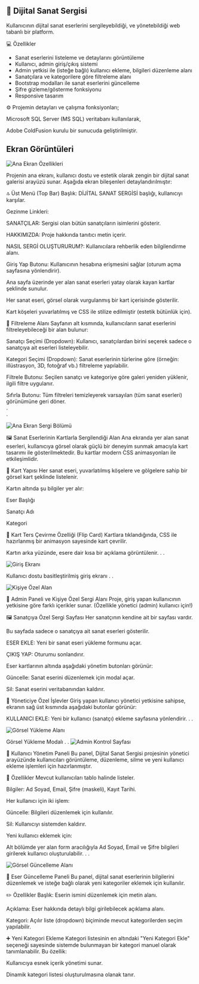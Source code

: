 ## 🎨 Dijital Sanat Sergisi
Kullanıcının dijital sanat eserlerini sergileyebildiği, ve yönetebildiği web tabanlı bir platform.

💻 Özellikler
- Sanat eserlerini listeleme ve detaylarını görüntüleme
- Kullanıcı, admin giriş/çıkış sistemi
- Admin yetkisi ile (isteğe bağlı) kullanıcı ekleme, bilgileri düzenleme alanı
- Sanatçılara ve kategorilere göre filtreleme alanı
- Bootstrap modalları ile sanat eserlerini güncelleme
- Şifre gizleme/gösterme fonksiyonu
- Responsive tasarım

⚙️ Projemin detayları ve çalışma fonksiyonları; 

Microsoft SQL Server (MS SQL) veritabanı kullanılarak, 

Adobe ColdFusion kurulu bir sunucuda geliştirilmiştir. 

## Ekran Görüntüleri

![Ana Ekran Özellikleri](https://github.com/byzakeskin/Digital-Art-Studio/blob/main/ANA%20EKRAN%20-%201.png)

Projenin ana ekranı, kullanıcı dostu ve estetik olarak zengin bir dijital sanat galerisi arayüzü sunar. Aşağıda ekran bileşenleri detaylandırılmıştır:

🔝 Üst Menü (Top Bar)
Başlık: DİJİTAL SANAT SERGİSİ başlığı, kullanıcıyı karşılar.

Gezinme Linkleri:

SANATÇILAR: Sergisi olan bütün sanatçıların isimlerini gösterir.

HAKKIMIZDA: Proje hakkında tanıtıcı metin içerir.

NASIL SERGİ OLUŞTURURUM?: Kullanıcılara rehberlik eden bilgilendirme alanı.

Giriş Yap Butonu: Kullanıcının hesabına erişmesini sağlar (oturum açma sayfasına yönlendirir).

Ana sayfa üzerinde yer alan sanat eserleri yatay olarak kayan kartlar şeklinde sunulur.

Her sanat eseri, görsel olarak vurgulanmış bir kart içerisinde gösterilir.

Kart köşeleri yuvarlatılmış ve CSS ile stilize edilmiştir (estetik bütünlük için).

🎨 Filtreleme Alanı
Sayfanın alt kısmında, kullanıcıların sanat eserlerini filtreleyebileceği bir alan bulunur:

Sanatçı Seçimi (Dropdown):
Kullanıcı, sanatçılardan birini seçerek sadece o sanatçıya ait eserleri listeleyebilir.

Kategori Seçimi (Dropdown):
Sanat eserlerinin türlerine göre (örneğin: illüstrasyon, 3D, fotoğraf vb.) filtreleme yapılabilir.

Filtrele Butonu:
Seçilen sanatçı ve kategoriye göre galeri yeniden yüklenir, ilgili filtre uygulanır.

Sıfırla Butonu:
Tüm filtreleri temizleyerek varsayılan (tüm sanat eserleri) görünümüne geri döner.
<br>
.
<br>
.

![Ana Ekran Sergi Bölümü](https://github.com/byzakeskin/Digital-Art-Studio/blob/main/ANA%20EKRAN%20-%202.png)

🖼️ Sanat Eserlerinin Kartlarla Sergilendiği Alan
Ana ekranda yer alan sanat eserleri, kullanıcıya görsel olarak güçlü bir deneyim sunmak amacıyla kart tasarımı ile gösterilmektedir. Bu kartlar modern CSS animasyonları ile etkileşimlidir.

🎴 Kart Yapısı
Her sanat eseri, yuvarlatılmış köşelere ve gölgelere sahip bir görsel kart şeklinde listelenir.

Kartın altında şu bilgiler yer alır:

Eser Başlığı

Sanatçı Adı

Kategori

🔄 Kart Ters Çevirme Özelliği (Flip Card)
Kartlara tıklandığında, CSS ile hazırlanmış bir animasyon sayesinde kart çevrilir.

Kartın arka yüzünde, esere dair kısa bir açıklama görüntülenir.
.
.

![Giriş Ekranı](https://github.com/byzakeskin/Digital-Art-Studio/blob/main/G%C4%B0R%C4%B0%C5%9E%20EKRANI.png)

Kullanıcı dostu basitleştirilmiş giriş ekranı
.
.

![Kişiye Özel Alan](https://github.com/byzakeskin/Digital-Art-Studio/blob/main/%C3%96ZEL%20SERG%C4%B0%20PANOSU.png)

👤 Admin Paneli ve Kişiye Özel Sergi Alanı
Proje, giriş yapan kullanıcının yetkisine göre farklı içerikler sunar. (Özellikle yönetici (admin) kullanıcı için!)

🖼️ Sanatçıya Özel Sergi Sayfası
Her sanatçının kendine ait bir sayfası vardır.

Bu sayfada sadece o sanatçıya ait sanat eserleri gösterilir.

ESER EKLE: Yeni bir sanat eseri yükleme formunu açar.

ÇIKIŞ YAP: Oturumu sonlandırır.

Eser kartlarının altında aşağıdaki yönetim butonları görünür:

Güncelle: Sanat eserini düzenlemek için modal açar.

Sil: Sanat eserini veritabanından kaldırır.

🔐 Yöneticiye Özel İşlevler
Giriş yapan kullanıcı yönetici yetkisine sahipse, ekranın sağ üst kısmında aşağıdaki butonlar görünür:

KULLANICI EKLE: Yeni bir kullanıcı (sanatçı) ekleme sayfasına yönlendirir.
.
.

![Görsel Yükleme Alanı](https://github.com/byzakeskin/Digital-Art-Studio/blob/main/G%C3%96RSEL%20Y%C3%9CKLEME%20ALANI.png)

Görsel Yükleme Modalı
.
.
![Admin Kontrol Sayfası](https://github.com/byzakeskin/Digital-Art-Studio/blob/main/ADM%C4%B0N%20KONTROL%20PANEL%C4%B0.png)

👤 Kullanıcı Yönetim Paneli
Bu panel, Dijital Sanat Sergisi projesinin yönetici arayüzünde kullanıcıları görüntüleme, düzenleme, silme ve yeni kullanıcı ekleme işlemleri için hazırlanmıştır.

🔧 Özellikler
Mevcut kullanıcıları tablo halinde listeler.

Bilgiler: Ad Soyad, Email, Şifre (maskeli), Kayıt Tarihi.

Her kullanıcı için iki işlem:

Güncelle: Bilgileri düzenlemek için kullanılır.

Sil: Kullanıcıyı sistemden kaldırır.

Yeni kullanıcı eklemek için:

Alt bölümde yer alan form aracılığıyla Ad Soyad, Email ve Şifre bilgileri girilerek kullanıcı oluşturulabilir.
.
.

![Görsel Güncelleme Alanı](https://github.com/byzakeskin/Digital-Art-Studio/blob/main/ESER%20G%C3%9CNCELLEME%20ALANI.png)

🎨 Eser Güncelleme Paneli
Bu panel, dijital sanat eserlerinin bilgilerini düzenlemek ve isteğe bağlı olarak yeni kategoriler eklemek için kullanılır.

✏️ Özellikler
Başlık: Eserin ismini düzenlemek için metin alanı.

Açıklama: Eser hakkında detaylı bilgi girilebilecek açıklama alanı.

Kategori: Açılır liste (dropdown) biçiminde mevcut kategorilerden seçim yapılabilir.

➕ Yeni Kategori Ekleme
Kategori listesinin en altındaki "Yeni Kategori Ekle" seçeneği sayesinde sistemde bulunmayan bir kategori manuel olarak tanımlanabilir. Bu özellik:

Kullanıcıya esnek içerik yönetimi sunar.

Dinamik kategori listesi oluşturulmasına olanak tanır.
